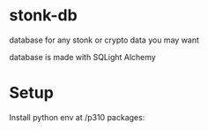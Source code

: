 # stonk-db
database for any stonk or crypto data you may want

database is made with SQLight Alchemy


# Setup
Install python env at /p310
packages:
